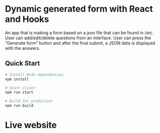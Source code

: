 # Dynamic generated form with React and Hooks

An app that is making a form based on a json file that can be found in /src.
User can add/edit/delete questions from an interface.
User can press the "Generate form" button and after the final submit, a JSON data is displayed with the answers.

## Quick Start

```bash
# Install Node dependencies
npm install

# Start client
npm run start

# Build for production
npm run build
```

# Live website
